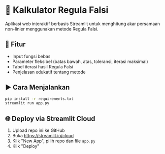 # 📐 Kalkulator Regula Falsi

Aplikasi web interaktif berbasis Streamlit untuk menghitung akar persamaan non-linier menggunakan metode Regula Falsi.

## 🚀 Fitur

- Input fungsi bebas
- Parameter fleksibel (batas bawah, atas, toleransi, iterasi maksimal)
- Tabel iterasi hasil Regula Falsi
- Penjelasan edukatif tentang metode

## ▶️ Cara Menjalankan

```bash
pip install -r requirements.txt
streamlit run app.py
```

## 🌐 Deploy via Streamlit Cloud

1. Upload repo ini ke GitHub
2. Buka https://streamlit.io/cloud
3. Klik "New App", pilih repo dan file `app.py`
4. Klik "Deploy"
